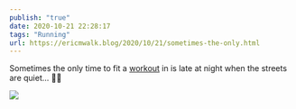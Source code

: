 ```yaml
---
publish: "true"
date: 2020-10-21 22:28:17
tags: "Running"
url: https://ericmwalk.blog/2020/10/21/sometimes-the-only.html
---
```


Sometimes the only time to fit a [workout](https://www.strava.com/activities/4227011757) in is late at night when the streets are quiet... 🏃🌃

![](https://ericmwalk.blog/uploads/2020/0d5cf4d670.jpg)